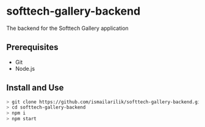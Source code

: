 # softtech-gallery-backend

The backend for the Softtech Gallery application

## Prerequisites

- Git
- Node.js

## Install and Use

```sh
> git clone https://github.com/ismailarilik/softtech-gallery-backend.git
> cd softtech-gallery-backend
> npm i
> npm start
```
